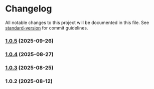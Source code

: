 # Changelog

All notable changes to this project will be documented in this file. See [standard-version](https://github.com/conventional-changelog/standard-version) for commit guidelines.

### [1.0.5](https://github.com/ibsheet/ibsheet-angular-component/compare/v1.0.4...v1.0.5) (2025-09-26)

### [1.0.4](https://github.com/ibsheet/ibsheet-angular-component/compare/v1.0.3...v1.0.4) (2025-08-27)

### [1.0.3](https://github.com/ibsheet/ibsheet-angular-component/compare/v1.0.2...v1.0.3) (2025-08-25)

### 1.0.2 (2025-08-12)
